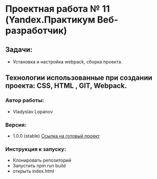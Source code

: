# Проектная работа № 11 (Yandex.Практикум Beб-разработчик)
## Задачи:
* Установка и настройка webpack, сборка проекта.
## Технологии использованные при создании проекта: CSS, HTML , GIT, Webpack.
### Автор работы:
* Vladyslav Lopanov
### Версия:
* 1.0.0 (stable)
[Ссылка на готовый проект](https://throwzy.github.io/YandexMesto/)
### Инструкция к запуску:
* Клонировать репозиторий
* Запустить npm run build
* открыть index.html
